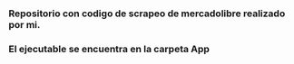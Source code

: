 ### Repositorio con codigo de scrapeo de mercadolibre realizado por mi.

### El ejecutable se encuentra en la carpeta App
